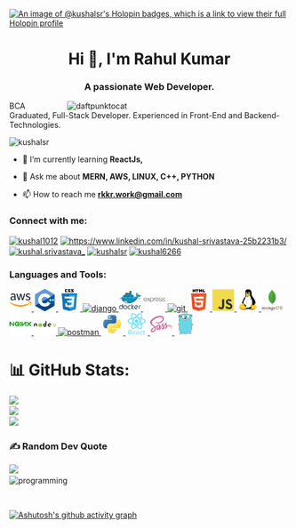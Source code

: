 
<!-- ![e36ec678-7984-4cdd-8e4c-a3932772ff8e](https://github.com/KushalSr/KushalSr/assets/66409016/0b690f51-8ab2-4605-b3bf-24d172f377fd) -->

[![An image of @kushalsr's Holopin badges, which is a link to view their full Holopin profile](https://holopin.me/kushalsr)](https://holopin.io/@kushalsr)

<h1 align="center">Hi 👋, I'm Rahul Kumar</h1>
<h3 align="center">A passionate Web Developer.</h3>


<img align="right" alt="daftpunktocat" width="400" src="daftpunktocat-guy.gif" />

<p>BCA Graduated, Full-Stack Developer.
Experienced in Front-End and Backend-Technologies.</p>


<p align="left"> <img src="https://komarev.com/ghpvc/?username=kushalsr&label=Profile%20views&color=0e75b6&style=flat" alt="kushalsr" /> </p>

- 🌱 I’m currently learning **ReactJs,**

- 💬 Ask me about **MERN, AWS, LINUX, C++, PYTHON**

- 📫 How to reach me **rkkr.work@gmail.com**

<h3 align="left">Connect with me:</h3>
<p align="left">
<a href="https://twitter.com/thekushalsr" target="blank"><img align="center" src="https://raw.githubusercontent.com/rahuldkjain/github-profile-readme-generator/master/src/images/icons/Social/twitter.svg" alt="kushal1012" height="30" width="40" /></a>
<a href="https://linkedin.com/in/https://www.linkedin.com/in/kushal-srivastava-25b2231b3/" target="blank"><img align="center" src="https://raw.githubusercontent.com/rahuldkjain/github-profile-readme-generator/master/src/images/icons/Social/linked-in-alt.svg" alt="https://www.linkedin.com/in/kushal-srivastava-25b2231b3/" height="30" width="40" /></a>
<a href="https://instagram.com/kushal.srivastava_" target="blank"><img align="center" src="https://raw.githubusercontent.com/rahuldkjain/github-profile-readme-generator/master/src/images/icons/Social/instagram.svg" alt="kushal.srivastava_" height="30" width="40" /></a>
<a href="https://www.codechef.com/users/kushalsr" target="blank"><img align="center" src="https://cdn.jsdelivr.net/npm/simple-icons@3.1.0/icons/codechef.svg" alt="kushalsr" height="30" width="40" /></a>
<a href="https://discord.gg/kushal6266" target="blank"><img align="center" src="https://raw.githubusercontent.com/rahuldkjain/github-profile-readme-generator/master/src/images/icons/Social/discord.svg" alt="kushal6266" height="30" width="40" /></a>
</p>

<h3 align="left">Languages and Tools:</h3>
<p align="left"> <a href="https://aws.amazon.com" target="_blank" rel="noreferrer"> <img src="https://raw.githubusercontent.com/devicons/devicon/master/icons/amazonwebservices/amazonwebservices-original-wordmark.svg" alt="aws" width="40" height="40"/> </a> <a href="https://www.w3schools.com/cpp/" target="_blank" rel="noreferrer"> <img src="https://raw.githubusercontent.com/devicons/devicon/master/icons/cplusplus/cplusplus-original.svg" alt="cplusplus" width="40" height="40"/> </a> <a href="https://www.w3schools.com/css/" target="_blank" rel="noreferrer"> <img src="https://raw.githubusercontent.com/devicons/devicon/master/icons/css3/css3-original-wordmark.svg" alt="css3" width="40" height="40"/> </a> <a href="https://www.djangoproject.com/" target="_blank" rel="noreferrer"> <img src="https://cdn.worldvectorlogo.com/logos/django.svg" alt="django" width="40" height="40"/> </a> <a href="https://www.docker.com/" target="_blank" rel="noreferrer"> <img src="https://raw.githubusercontent.com/devicons/devicon/master/icons/docker/docker-original-wordmark.svg" alt="docker" width="40" height="40"/> </a> <a href="https://expressjs.com" target="_blank" rel="noreferrer"> <img src="https://raw.githubusercontent.com/devicons/devicon/master/icons/express/express-original-wordmark.svg" alt="express" width="40" height="40"/> </a> <a href="https://git-scm.com/" target="_blank" rel="noreferrer"> <img src="https://www.vectorlogo.zone/logos/git-scm/git-scm-icon.svg" alt="git" width="40" height="40"/> </a> <a href="https://www.w3.org/html/" target="_blank" rel="noreferrer"> <img src="https://raw.githubusercontent.com/devicons/devicon/master/icons/html5/html5-original-wordmark.svg" alt="html5" width="40" height="40"/> </a> <a href="https://developer.mozilla.org/en-US/docs/Web/JavaScript" target="_blank" rel="noreferrer"> <img src="https://raw.githubusercontent.com/devicons/devicon/master/icons/javascript/javascript-original.svg" alt="javascript" width="40" height="40"/> </a> <a href="https://www.linux.org/" target="_blank" rel="noreferrer"> <img src="https://raw.githubusercontent.com/devicons/devicon/master/icons/linux/linux-original.svg" alt="linux" width="40" height="40"/> </a> <a href="https://www.mongodb.com/" target="_blank" rel="noreferrer"> <img src="https://raw.githubusercontent.com/devicons/devicon/master/icons/mongodb/mongodb-original-wordmark.svg" alt="mongodb" width="40" height="40"/> </a> <a href="https://www.nginx.com" target="_blank" rel="noreferrer"> <img src="https://raw.githubusercontent.com/devicons/devicon/master/icons/nginx/nginx-original.svg" alt="nginx" width="40" height="40"/> </a> <a href="https://nodejs.org" target="_blank" rel="noreferrer"> <img src="https://raw.githubusercontent.com/devicons/devicon/master/icons/nodejs/nodejs-original-wordmark.svg" alt="nodejs" width="40" height="40"/> </a> <a href="https://postman.com" target="_blank" rel="noreferrer"> <img src="https://www.vectorlogo.zone/logos/getpostman/getpostman-icon.svg" alt="postman" width="40" height="40"/> </a> <a href="https://www.python.org" target="_blank" rel="noreferrer"> <img src="https://raw.githubusercontent.com/devicons/devicon/master/icons/python/python-original.svg" alt="python" width="40" height="40"/> </a> <a href="https://reactjs.org/" target="_blank" rel="noreferrer"> <img src="https://raw.githubusercontent.com/devicons/devicon/master/icons/react/react-original-wordmark.svg" alt="react" width="40" height="40"/> </a> <a href="https://sass-lang.com" target="_blank" rel="noreferrer"> <img src="https://raw.githubusercontent.com/devicons/devicon/master/icons/sass/sass-original.svg" alt="sass" width="40" height="40"/> </a> <img src="https://raw.githubusercontent.com/devicons/devicon/master/icons/go/go-original.svg" alt="go" width="40" height="40"/> </a>
</p>


# 📊 GitHub Stats:
![](https://github-readme-stats.vercel.app/api?username=KushalSr&theme=dark&hide_border=false&include_all_commits=false&count_private=false)<br/>
![](https://github-readme-streak-stats.herokuapp.com/?user=KushalSr&theme=dark&hide_border=false)<br/>
![](https://github-readme-stats.vercel.app/api/top-langs/?username=KushalSr&theme=dark&hide_border=false&include_all_commits=false&count_private=false&layout=compact)


### ✍️ Random Dev Quote
![](https://quotes-github-readme.vercel.app/api?type=horizontal&theme=dark)
  <br>
  <img align="center" alt="programming" width="950" height="340" src="programming.gif" />
</p>
<br>

[![Ashutosh's github activity graph](https://github-readme-activity-graph.vercel.app/graph?username=kushalsr&bg_color=0f0f0f&color=dc143c&line=dc143c&point=dc143c&area=true&hide_border=true)](https://github.com/ashutosh00710/github-readme-activity-graph)
